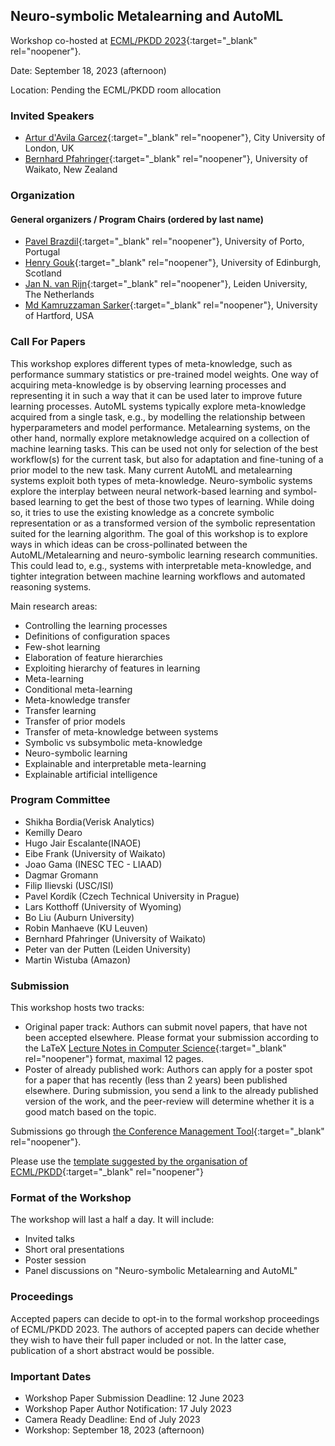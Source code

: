 ## Neuro-symbolic Metalearning and AutoML
Workshop co-hosted at [ECML/PKDD 2023](https://2023.ecmlpkdd.org/){:target="_blank" rel="noopener"}. 

Date: September 18, 2023 (afternoon)

Location: Pending the ECML/PKDD room allocation

### Invited Speakers

* [Artur d'Avila Garcez](https://www.city.ac.uk/about/people/academics/artur-davila-garcez){:target="_blank" rel="noopener"}, City University of London, UK
* [Bernhard Pfahringer](https://profiles.waikato.ac.nz/bernhard.pfahringer){:target="_blank" rel="noopener"}, University of Waikato, New Zealand

### Organization

#### General organizers / Program Chairs (ordered by last name)
* [Pavel Brazdil](http://www.liaad.up.pt/area/pbrazdil/pavel-brazdil){:target="_blank" rel="noopener"}, University of Porto, Portugal
* [Henry Gouk](https://www.henrygouk.com/){:target="_blank" rel="noopener"}, University of Edinburgh, Scotland
* [Jan N. van Rijn](https://www.universiteitleiden.nl/en/staffmembers/jan-van-rijn){:target="_blank" rel="noopener"}, Leiden University, The Netherlands
* [Md Kamruzzaman Sarker](https://www.hartford.edu/directory/arts-science/sarker-md-kamruzzaman.aspx){:target="_blank" rel="noopener"}, University of Hartford, USA


### Call For Papers
This workshop explores different types of meta-knowledge, such as performance summary statistics or pre-trained model weights. 
One way of acquiring meta-knowledge is by observing learning processes and representing it in such a way that it can be used later to improve future learning processes. 
AutoML systems typically explore meta-knowledge acquired from a single task, e.g., by modelling the relationship between hyperparameters and model performance. 
Metalearning systems, on the other hand, normally explore metaknowledge acquired on a collection of machine learning tasks. 
This can be used not only for selection of the best workflow(s) for the current task, but also for adaptation and fine-tuning of a prior model to the new task. 
Many current AutoML and metalearning systems exploit both types of meta-knowledge. 
Neuro-symbolic systems explore the interplay between neural network-based learning and symbol-based learning to get the best of those two types of learning. 
While doing so, it tries to use the existing knowledge as a concrete symbolic representation or as a transformed version of the symbolic representation suited for the learning algorithm. 
The goal of this workshop is to explore ways in which ideas can be cross-pollinated between the AutoML/Metalearning and neuro-symbolic learning research communities. 
This could lead to, e.g., systems with interpretable meta-knowledge, and tighter integration between machine learning workflows and automated reasoning systems. 

Main research areas:

* Controlling the learning processes
* Definitions of configuration spaces
* Few-shot learning
* Elaboration of feature hierarchies
* Exploiting hierarchy of features in learning
* Meta-learning
* Conditional meta-learning
* Meta-knowledge transfer
* Transfer learning
* Transfer of prior models
* Transfer of meta-knowledge between systems
* Symbolic vs subsymbolic meta-knowledge
* Neuro-symbolic learning 
* Explainable and interpretable meta-learning
* Explainable artificial intelligence

### Program Committee

* Shikha Bordia(Verisk Analytics)
* Kemilly	Dearo
* Hugo Jair Escalante(INAOE)
* Eibe Frank (University of Waikato)
* Joao Gama (INESC TEC - LIAAD)
* Dagmar Gromann
* Filip Ilievski (USC/ISI)
* Pavel Kordík (Czech Technical University in Prague)
* Lars Kotthoff (University of Wyoming)
* Bo Liu (Auburn University)
* Robin Manhaeve (KU Leuven)
* Bernhard Pfahringer (University of Waikato)
* Peter van der Putten (Leiden University)
* Martin Wistuba (Amazon)

### Submission

This workshop hosts two tracks:

* Original paper track: Authors can submit novel papers, that have not been accepted elsewhere. Please format your submission according to the LaTeX [Lecture Notes in Computer Science](https://www.springer.com/gp/computer-science/lncs){:target="_blank" rel="noopener"} format, maximal 12 pages.
* Poster of already published work: Authors can apply for a poster spot for a paper that has recently (less than 2 years) been published elsewhere. During submission, you send a link to the already published version of the work, and the peer-review will determine whether it is a good match based on the topic. 

Submissions go through [the Conference Management Tool](https://cmt3.research.microsoft.com/ECMLPKDDworkshop2023/){:target="_blank" rel="noopener"}. 

Please use the [template suggested by the organisation of ECML/PKDD](https://resource-cms.springernature.com/springer-cms/rest/v1/content/19238648/data/v6){:target="_blank" rel="noopener"}

### Format of the Workshop

The workshop will last a half a day. It will include: 

* Invited talks
* Short oral presentations
* Poster session 
* Panel discussions on "Neuro-symbolic Metalearning and AutoML"

### Proceedings

Accepted papers can decide to opt-in to the formal workshop proceedings of ECML/PKDD 2023. The authors of accepted papers can decide whether they wish to have their full paper included or not. In the latter case, publication of a short abstract would be possible.

### Important Dates

* Workshop Paper Submission Deadline: 12 June 2023
* Workshop Paper Author Notification: 17 July 2023
* Camera Ready Deadline: End of July 2023
* Workshop: September 18, 2023 (afternoon)


